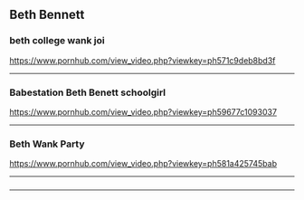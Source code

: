 ## Beth Bennett
### beth college wank joi
https://www.pornhub.com/view_video.php?viewkey=ph571c9deb8bd3f
>[](https://ci.phncdn.com/videos/201604/24/74766461/original/(m=ecuKGgaaaa)(mh=qIepMc0ev5BC1Njt)9.jpg)
---
### Babestation Beth Benett schoolgirl
https://www.pornhub.com/view_video.php?viewkey=ph59677c1093037
>[](https://di.phncdn.com/videos/201707/13/124268771/original/(m=ecuKGgaaaa)(mh=RXlr59YFBWJhaFk5)12.jpg)
---
### Beth Wank Party
https://www.pornhub.com/view_video.php?viewkey=ph581a425745bab
>[](https://di.phncdn.com/videos/201611/02/94860941/original/(m=ecuKGgaaaa)(mh=4Ne_BmnbtpUDbvjI)6.jpg)
---
### 

>[]()
---
